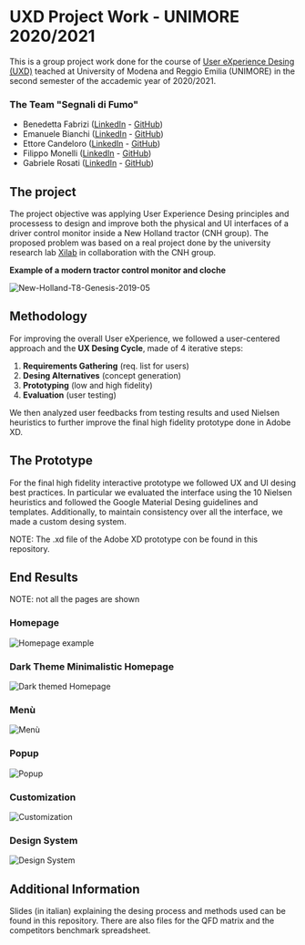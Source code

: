 # UXD Project Work - UNIMORE 2020/2021

This is a group project work done for the course of [User eXperience Desing (UXD)](https://personale.unimore.it/rubrica/contenutiad/mperuzzini/2021/64650/N0/N0/9999) teached at University of Modena and Reggio Emilia (UNIMORE) in the second semester of the accademic year of 2020/2021.

### The Team "Segnali di Fumo"

- Benedetta Fabrizi ([LinkedIn](https://www.linkedin.com/in/benedetta-fabrizi-54b7971b0) - [GitHub](https://github.com/BerniRubble))
- Emanuele Bianchi ([LinkedIn](https://www.linkedin.com/in/emanuele-bianchi240497/) - [GitHub](https://github.com/Manu2497))
- Ettore Candeloro ([LinkedIn](https://www.linkedin.com/in/ettore-candeloro-900081162/) - [GitHub](https://github.com/e-candeloro))
- Filippo Monelli ([LinkedIn](https://www.linkedin.com/in/filippo-monelli-8a3b76122/) - [GitHub](https://github.com/FilloMone))
- Gabriele Rosati ([LinkedIn](https://www.linkedin.com/in/gabriele-rosati-4817b01a7/) - [GitHub](https://github.com/gabri1997))

## The project

The project objective was applying User Experience Desing principles and processess to design and improve both the physical and UI interfaces of a driver control monitor inside a New Holland tractor (CNH group).
The proposed problem was based on a real project done by the university research lab [Xilab](https://www.xilab.unimore.it/) in collaboration with the CNH group.

**Example of a modern tractor control monitor and cloche**

![New-Holland-T8-Genesis-2019-05](https://user-images.githubusercontent.com/67196406/123506536-f2972f00-d664-11eb-8653-ffc56855e127.jpg)

## Methodology
For improving the overall User eXperience, we followed a user-centered approach and the **UX Desing Cycle**, made of 4 iterative steps:

1. **Requirements Gathering** (req. list for users)
2. **Desing Alternatives** (concept generation)
3. **Prototyping** (low and high fidelity)
4. **Evaluation** (user testing)

We then analyzed user feedbacks from testing results and used Nielsen heuristics to further improve the final high fidelity prototype done in Adobe XD.

## The Prototype

For the final high fidelity interactive prototype we followed UX and UI desing best practices.
In particular we evaluated the interface using the 10 Nielsen heuristics and followed the Google Material Desing guidelines and templates.
Additionally, to maintain consistency over all the interface, we made a custom desing system.

NOTE: The .xd file of the Adobe XD prototype con be found in this repository.

## End Results
NOTE: not all the pages are shown

### Homepage

![Homepage example](https://user-images.githubusercontent.com/67196406/123234899-a8367680-d4db-11eb-90e6-bb7c7987e66d.png)

### Dark Theme Minimalistic Homepage

![Dark themed Homepage](https://user-images.githubusercontent.com/67196406/123234927-b1274800-d4db-11eb-9a0f-56c30201e720.png)

### Menù

![Menù](https://user-images.githubusercontent.com/67196406/123234947-b7b5bf80-d4db-11eb-88ed-f104959bb9e9.png)

### Popup

![Popup](https://user-images.githubusercontent.com/67196406/123234958-bb494680-d4db-11eb-9fc8-afb22949b18f.png)

### Customization

![Customization](https://user-images.githubusercontent.com/67196406/123234974-bedccd80-d4db-11eb-9cbc-a730bfb59374.png)

### Design System

![Design System](https://user-images.githubusercontent.com/67196406/123234986-c308eb00-d4db-11eb-848e-19592daffd5c.png)

## Additional Information
Slides (in italian) explaining the desing process and methods used can be found in this repository.
There are also files for the QFD matrix and the competitors benchmark spreadsheet.
